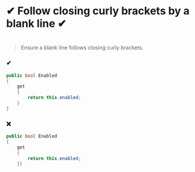 # ✔ Follow closing curly brackets by a blank line ✔
#

> Ensure a blank line follows closing curly brackets.  

### ✔
``` csharp
public bool Enabled
{
    get
    {
        return this.enabled;
    }
}
```

### ❌ 
``` csharp
public bool Enabled
{
    get
    {
        return this.enabled;
    }}
```
